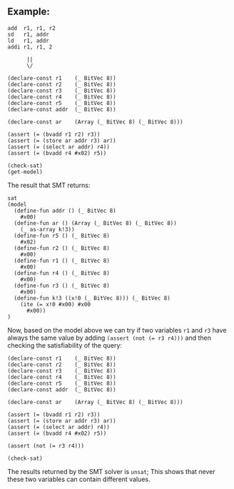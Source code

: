 ## Example:

```assembly
add  r1, r1, r2
sd   r1, addr
ld   r1, addr
addi r1, r1, 2

      ||
      \/

(declare-const r1    (_ BitVec 8))
(declare-const r2    (_ BitVec 8))
(declare-const r3    (_ BitVec 8))
(declare-const r4    (_ BitVec 8))
(declare-const r5    (_ BitVec 8))
(declare-const addr  (_ BitVec 8))

(declare-const ar    (Array (_ BitVec 8) (_ BitVec 8)))

(assert (= (bvadd r1 r2) r3))
(assert (= (store ar addr r3) ar))
(assert (= (select ar addr) r4))
(assert (= (bvadd r4 #x02) r5))

(check-sat)
(get-model)
```

The result that SMT returns:

```assembly
sat
(model
  (define-fun addr () (_ BitVec 8)
    #x00)
  (define-fun ar () (Array (_ BitVec 8) (_ BitVec 8))
    (_ as-array k!3))
  (define-fun r5 () (_ BitVec 8)
    #x02)
  (define-fun r2 () (_ BitVec 8)
    #x00)
  (define-fun r1 () (_ BitVec 8)
    #x00)
  (define-fun r4 () (_ BitVec 8)
    #x00)
  (define-fun r3 () (_ BitVec 8)
    #x00)
  (define-fun k!3 ((x!0 (_ BitVec 8))) (_ BitVec 8)
    (ite (= x!0 #x00) #x00
      #x00))
)
```

Now, based on the model above we can try if two variables `r1` and `r3` have always the same value by adding `(assert (not (= r3 r4)))` and then checking the satisfiability of the query:

```assembly
(declare-const r1    (_ BitVec 8))
(declare-const r2    (_ BitVec 8))
(declare-const r3    (_ BitVec 8))
(declare-const r4    (_ BitVec 8))
(declare-const r5    (_ BitVec 8))
(declare-const addr  (_ BitVec 8))

(declare-const ar    (Array (_ BitVec 8) (_ BitVec 8)))

(assert (= (bvadd r1 r2) r3))
(assert (= (store ar addr r3) ar))
(assert (= (select ar addr) r4))
(assert (= (bvadd r4 #x02) r5))

(assert (not (= r3 r4)))

(check-sat)
```

The results returned by the SMT solver is `unsat`; This shows that never these two variables can contain different values.